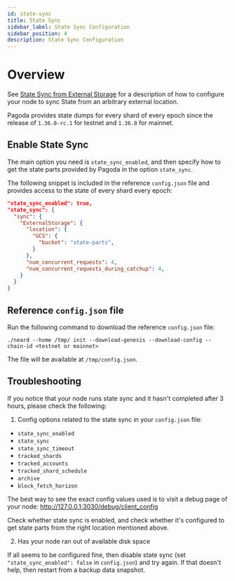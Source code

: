 ```yaml
---
id: state-sync
title: State Sync
sidebar_label: State Sync Configuration
sidebar_position: 4
description: State Sync Configuration
---
```


# Overview

See [State Sync from External Storage](https://github.com/near/nearcore/blob/master/docs/misc/state_sync_from_external_storage.md)
for a description of how to configure your node to sync State from an arbitrary
external location.

Pagoda provides state dumps for every shard of every epoch since the release of
`1.36.0-rc.1` for testnet and `1.36.0` for mainnet.

## Enable State Sync

The main option you need is `state_sync_enabled`, and then specify how to get
the state parts provided by Pagoda in the option `state_sync`.

The following snippet is included in the reference `config.json` file and
provides access to the state of every shard every epoch:

```json
"state_sync_enabled": true,
"state_sync": {
  "sync": {
    "ExternalStorage": {
      "location": {
        "GCS": {
          "bucket": "state-parts",
        }
      },
      "num_concurrent_requests": 4,
      "num_concurrent_requests_during_catchup": 4,
    }
  }
}
```

## Reference `config.json` file

Run the following command to download the reference `config.json` file:

```shell
./neard --home /tmp/ init --download-genesis --download-config --chain-id <testnet or mainnet>
```

The file will be available at `/tmp/config.json`.

## Troubleshooting

If you notice that your node runs state sync and it hasn't completed after 3 hours, please check the following:

1. Config options related to the state sync in your `config.json` file:
* `state_sync_enabled`
* `state_sync`
* `state_sync_timeout`
* `tracked_shards`
* `tracked_accounts`
* `tracked_shard_schedule`
* `archive`
* `block_fetch_horizon`

The best way to see the exact config values used is to visit a debug page of your node: http://127.0.0.1:3030/debug/client_config

Check whether state sync is enabled, and check whether it's configured to get state parts from the right location mentioned above.

2. Has your node ran out of available disk space

If all seems to be configured fine, then disable state sync (set `"state_sync_enabled": false` in `config.json`) and try again.
If that doesn't help, then restart from a backup data snapshot.
